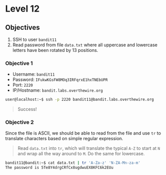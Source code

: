 # Level 12

## Objectives

1. SSH to user `bandit11`
2. Read password from file `data.txt` where all uppercase and lowercase letters have been rotated by 13 positions.

### Objective 1

* Username: `bandit11`
* Password: `IFukwKGsFW8MOq3IRFqrxE1hxTNEbUPR`
* Port: `2220`  
* IP/Hostname: `bandit.labs.overthewire.org`

```sh
user@localhost:~$ ssh -p 2220 bandit11@bandit.labs.overthewire.org
```

> Success!

### Objective 2

Since the file is ASCII, we should be able to read from the file and use `tr` to translate characters based on simple regular expression.

> Read `data.txt` into `tr`, which will translate the typical `A-Z` to start at `N` and wrap all the way around to `M`. Do the same for lowercase.

```sh
bandit11@bandit:~$ cat data.txt | tr 'A-Za-z' 'N-ZA-Mn-za-m'
The password is 5Te8Y4drgCRfCx8ugdwuEX8KFC6k2EUu
```